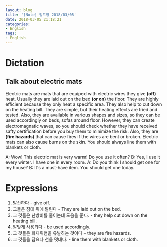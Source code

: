 ```yaml
---
layout: blog
title: '[Note] 입트영 2018/03/05'
date: 2018-03-05 21:18:21
categories: 
- English
tags:
- English
---
```


# Dictation
## Talk about electric mats

Electric mats are mats that are equiped with electric wires they give **(off)** heat. Usually they are laid out on the bed **(or on)** the floor. They are highly efficient because they only heat a specific area. They also help to cut down on the heating bill. They are simple, but their heating effects are tried and tested. Also, they are available in various shapes and sizes, so they can be used accordingly on beds, sofas around floor. However, they can create electromagnatic waves, so you should check whether they have received safty certification before you buy them to minimize the risk. Also, they are **(fire hazards)** that can cause fires if the wires are bent or broken. Electric mats can also cause burns on the skin. You should always line them with blankets or cloth.

A: Wow! This electric mat is very warm! Do you use it often?
B: Yes, I use it every winter. I have one in every room.
A: Do you think I should get one for my house?
B: It's a must-have item. You should get one today.

# Expressions
1. 발산하다 - give off.
2. 그들은 침대 위에 깔린다 - They are laid out on the bed.
3. 그 것들은 난방비를 줄이는데 도움을 준다. - they help cut down on the heating bill.
4. 알맞게 사용되다 - be used accordingly.
5. 그 것들은 화재위험을 유발하는 것이다 - they are fire hazards.
6. 그 것들을 담요나 천을 덧대다. - line them with blankets or cloth.